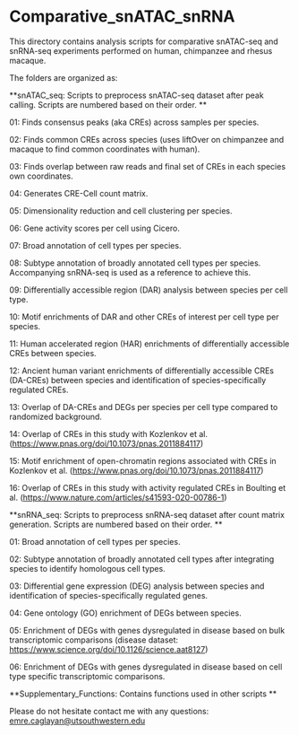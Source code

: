 # Comparative_snATAC_snRNA
This directory contains analysis scripts for comparative snATAC-seq and snRNA-seq experiments performed on human, chimpanzee and rhesus macaque.

The folders are organized as:

**snATAC_seq: Scripts to preprocess snATAC-seq dataset after peak calling. Scripts are numbered based on their order.
**

01: Finds consensus peaks (aka CREs) across samples per species.

02: Finds common CREs across species (uses liftOver on chimpanzee and macaque to find common coordinates with human).

03: Finds overlap between raw reads and final set of CREs in each species own coordinates.

04: Generates CRE-Cell count matrix.

05: Dimensionality reduction and cell clustering per species.

06: Gene activity scores per cell using Cicero.

07: Broad annotation of cell types per species.

08: Subtype annotation of broadly annotated cell types per species. Accompanying snRNA-seq is used as a reference to achieve this.

09: Differentially accessible region (DAR) analysis between species per cell type.

10: Motif enrichments of DAR and other CREs of interest per cell type per species.

11: Human accelerated region (HAR) enrichments of differentially accessible CREs between species.

12: Ancient human variant enrichments of differentially accessible CREs (DA-CREs) between species and identification of species-specifically regulated CREs.

13: Overlap of DA-CREs and DEGs per species per cell type compared to randomized background.

14: Overlap of CREs in this study with Kozlenkov et al. (https://www.pnas.org/doi/10.1073/pnas.2011884117)

15: Motif enrichment of open-chromatin regions associated with CREs in Kozlenkov et al. (https://www.pnas.org/doi/10.1073/pnas.2011884117)

16: Overlap of CREs in this study with activity regulated CREs in Boulting et al. (https://www.nature.com/articles/s41593-020-00786-1)


**snRNA_seq: Scripts to preprocess snRNA-seq dataset after count matrix generation. Scripts are numbered based on their order.
**

01: Broad annotation of cell types per species.

02: Subtype annotation of broadly annotated cell types after integrating species to identify homologous cell types.

03: Differential gene expression (DEG) analysis between species and identification of species-specifically regulated genes.

04: Gene ontology (GO) enrichment of DEGs between species.

05: Enrichment of DEGs with genes dysregulated in disease based on bulk transcriptomic comparisons (disease dataset: https://www.science.org/doi/10.1126/science.aat8127)

06: Enrichment of DEGs with genes dysregulated in disease based on cell type specific transcriptomic comparisons.


**Supplementary_Functions: Contains functions used in other scripts
**

Please do not hesitate contact me with any questions: emre.caglayan@utsouthwestern.edu

